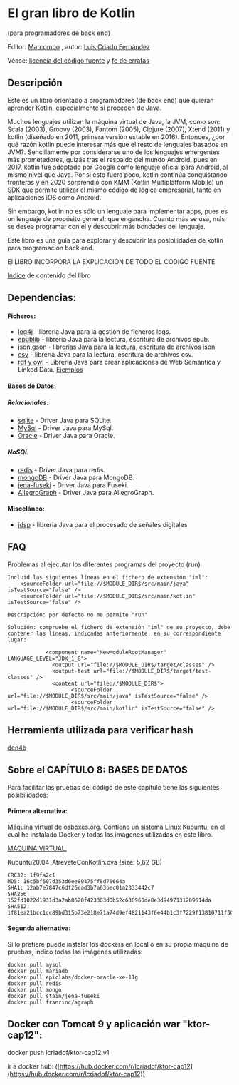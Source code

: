 # El gran libro de Kotlin
(para programadores de back end)

Editor: [Marcombo](https://www.marcombo.com/)
, autor: [Luis Criado Fernández](http://luis.criado.online/)


Véase: [licencia del código fuente](LICENSE.txt) y [fe de erratas](fe-de-erratas.md)

## Descripción

Este es un libro orientado a programadores (de back end) que quieran aprender Kotlin, especialmente si proceden de Java.

Muchos lenguajes utilizan la máquina virtual de Java, la JVM, como son: Scala (2003), Groovy (2003), Fantom (2005), Clojure (2007), Xtend (2011) y kotlin (diseñado en 2011, primera versión estable en 2016). Entonces, ¿por qué razón kotlin puede interesar más que el resto de lenguajes basados en JVM?. Sencillamente por considerarse uno de los lenguajes emergentes más prometedores, quizás tras el respaldo del mundo Android, pues en 2017, kotlin fue adoptado por Google como lenguaje oficial para Android, al mismo nivel que Java.  Por si esto fuera poco, kotlin continúa conquistando fronteras y en 2020 sorprendió con KMM (Kotlin Multiplatform Mobile) un SDK que permite utilizar el mismo código de lógica empresarial, tanto en aplicaciones iOS como Android.

Sin embargo, kotlin no es sólo un lenguaje para implementar apps, pues es un lenguaje de propósito general; que engancha. Cuanto más se usa, más se desea programar con él y descubrir más bondades del lenguaje. 

Este libro es una guía para explorar y descubrir las posibilidades de kotlin para programación back end.

El LIBRO INCORPORA LA EXPLICACIÓN DE TODO EL CÓDIGO FUENTE <br>

[Indice](indice.md) de contenido del libro



## Dependencias:


#### Ficheros:
- [log4j](https://github.com/apache/logging-log4j2/tree/master/log4j-api) - libreria Java para la gestión de ficheros logs.
- [epublib](https://github.com/psiegman/epublib) - libreria Java para la lectura, escritura de archivos epub.
- [json](https://mvnrepository.com/artifact/org.json/json/1.2.60),[gson](https://mvnrepository.com/artifact/com.google.code.gson/gson) - librerias Java para la lectura, escritura de archivos json.
- [csv](https://mvnrepository.com/artifact/com.opencsv/opencsv) - libreria Java para la lectura, escritura de archivos csv.
- [rdf y owl](https://jena.apache.org/index.html) - Libreria Java para crear aplicaciones de Web Semántica y Linked Data. 
  [Ejemplos](https://github.com/castagna/jena-examples/tree/master/src/main/java/org/apache/jena/examples)

#### Bases de Datos:
##### Relacionales:
- [sqlite](https://mvnrepository.com/artifact/org.xerial/sqlite-jdbc) - Driver Java para SQLite.
- [MySql](https://mvnrepository.com/artifact/mysql/mysql-connector-java) - Driver Java para MySql.
- [Oracle](https://mvnrepository.com/artifact/com.oracle.database.jdbc/ojdbc8) - Driver Java para Oracle.

##### NoSQL
- [redis](https://mvnrepository.com/artifact/redis.clients/jedis) - Driver Java para redis.
- [mongoDB](https://mvnrepository.com/artifact/org.mongodb/mongo-java-driver) -  Driver Java para MongoDB.
- [jena-fuseki](https://mvnrepository.com/artifact/org.apache.jena/jena-fuseki-server)  - Driver Java para Fuseki.
- [AllegroGraph](https://mvnrepository.com/artifact/com.franz/agraph-java-client) - Driver Java para AllegroGraph.

#### Misceláneo:
- [jdsp](https://github.com/psambit9791/jDSP) - libreria Java para el procesado de señales digitales

## FAQ
Problemas al ejecutar los diferentes programas del proyecto (run)

    Incluid las siguientes líneas en el fichero de extensión "iml":
        <sourceFolder url="file://$MODULE_DIR$/src/main/java" isTestSource="false" />  
        <sourceFolder url="file://$MODULE_DIR$/src/main/kotlin" isTestSource="false" />  

    Descripción: por defecto no me permite "run"
    
    Solución: compruebe el fichero de extensión "iml" de su proyecto, debe contener las líneas, indicadas anteriormente, en su correspondiente lugar:
    
                <component name="NewModuleRootManager" LANGUAGE_LEVEL="JDK_1_8">
                  <output url="file://$MODULE_DIR$/target/classes" />
                  <output-test url="file://$MODULE_DIR$/target/test-classes" />
                  <content url="file://$MODULE_DIR$">
                        <sourceFolder url="file://$MODULE_DIR$/src/main/java" isTestSource="false" />
                        <sourceFolder url="file://$MODULE_DIR$/src/main/kotlin" isTestSource="false" />



## Herramienta utilizada para verificar hash
[den4b](http://www.den4b.com/)

## Sobre el CAPÍTULO 8: BASES DE DATOS

Para facilitar las pruebas del código de este capítulo tiene las siguientes posibilidades: 


#### Primera alternativa:  

Máquina virtual de osboxes.org. Contiene un sistema Linux Kubuntu, en el cual he instalado Docker y todas las imágenes utilizadas en este libro. 

[MAQUINA VIRTUAL](https://drive.google.com/file/d/1-BIkKU7vMwF3mX4UWgIzu4HaW-a-KjPq/view?usp=sharing), 

Kubuntu20.04_AtreveteConKotlin.ova (size: 5,62 GB)

    CRC32: 1f9fa2c1
    MD5: 16c5bf607d353d6ee89475ff8d76664a
    SHA1: 12ab7e7847c6df26ead3b7a63bec01a2333442c7
    SHA256: 152fd1022d1931d3a2ab8620f423303d0b52c638960de8e3d9497131209614da
    SHA512: 1f81ea21bcc1cc89bd315b73e218e71a74d9ef4821143f6e44b1c3f7229f13810711f30da7e67982f7d2e513638f6a2ed6801f403a90338adba360ea17967355

#### Segunda alternativa:  

Si lo prefiere puede instalar los dockers en local o en su propia máquina de pruebas, indico todas las imágenes utilizadas:

    docker pull mysql
    docker pull mariadb
    docker pull epiclabs/docker-oracle-xe-11g
    docker pull redis
    docker pull mongo
    docker pull stain/jena-fuseki
    docker pull franzinc/agraph



## Docker con Tomcat 9 y aplicación war "ktor-cap12":
docker push lcriadof/ktor-cap12:v1

ir a docker hub: ([https://hub.docker.com/r/lcriadof/ktor-cap12](https://hub.docker.com/r/lcriadof/ktor-cap12)) 


